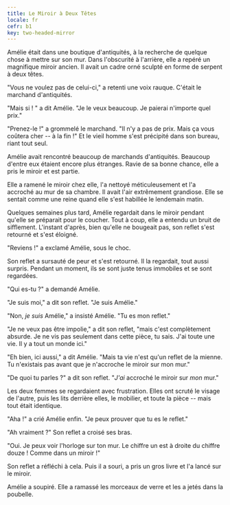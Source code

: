 ```yaml
---
title: Le Miroir à Deux Têtes
locale: fr
cefr: b1
key: two-headed-mirror
---
```


Amélie était dans une boutique d'antiquités, à la recherche de quelque chose à mettre sur son mur. Dans l'obscurité à l'arrière, elle a repéré un magnifique miroir ancien. Il avait un cadre orné sculpté en forme de serpent à deux têtes.

"Vous ne voulez pas de celui-ci," a retenti une voix rauque. C'était le marchand d'antiquités.

"Mais si ! " a dit Amélie. "Je le veux beaucoup. Je paierai n'importe quel prix."

"Prenez-le !" a grommelé le marchand. "Il n'y a pas de prix. Mais ça vous coûtera cher -- à la fin !" Et le vieil homme s'est précipité dans son bureau, riant tout seul.

Amélie avait rencontré beaucoup de marchands d'antiquités. Beaucoup d'entre eux étaient encore plus étranges. Ravie de sa bonne chance, elle a pris le miroir et est partie.

Elle a ramené le miroir chez elle, l'a nettoyé méticuleusement et l'a accroché au mur de sa chambre. Il avait l'air extrêmement grandiose. Elle se sentait comme une reine quand elle s'est habillée le lendemain matin.

Quelques semaines plus tard, Amélie regardait dans le miroir pendant qu'elle se préparait pour le coucher. Tout à coup, elle a entendu un bruit de sifflement. L'instant d'après, bien qu'elle ne bougeait pas, son reflet s'est retourné et s'est éloigné.

"Reviens !" a exclamé Amélie, sous le choc.

Son reflet a sursauté de peur et s'est retourné. Il la regardait, tout aussi surpris. Pendant un moment, ils se sont juste tenus immobiles et se sont regardées.

"Qui es-tu ?" a demandé Amélie.

"Je suis moi," a dit son reflet. "Je suis Amélie."

"Non, *je suis* Amélie," a insisté Amélie. "Tu es mon reflet."

"Je ne veux pas être impolie," a dit son reflet, "mais c'est complètement absurde. Je ne vis pas seulement dans cette pièce, tu sais. J'ai toute une vie. Il y a tout un monde ici."

"Eh bien, ici aussi," a dit Amélie. "Mais ta vie n'est qu'un reflet de la mienne. Tu n'existais pas avant que je n'accroche le miroir sur mon mur."

"De quoi tu parles ?" a dit son reflet. "*J'ai* accroché le miroir sur *mon* mur."

Les deux femmes se regardaient avec frustration. Elles ont scruté le visage de l'autre, puis les lits derrière elles, le mobilier, et toute la pièce -- mais tout était identique.

"Aha !" a crié Amélie enfin. "Je peux prouver que tu es le reflet."

"Ah vraiment ?" Son reflet a croisé ses bras.

"Oui. Je peux voir l'horloge sur ton mur. Le chiffre un est à droite du chiffre douze ! Comme dans un miroir !"

Son reflet a réfléchi à cela. Puis il a souri, a pris un gros livre et l'a lancé sur le miroir.

Amélie a soupiré. Elle a ramassé les morceaux de verre et les a jetés dans la poubelle.
